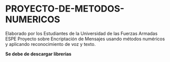 # PROYECTO-DE-METODOS-NUMERICOS
Elaborado por los Estudiantes de la Universidad de las Fuerzas Armadas ESPE
Proyecto sobre Encriptación de Mensajes usando métodos numéricos y aplicando reconocimiento de voz y texto. 

**Se debe de descargar librerias**
